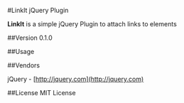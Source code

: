 #LinkIt jQuery Plugin

**LinkIt** is a simple jQuery Plugin to attach links to elements

##Version 0.1.0

##Usage

##Vendors

jQuery - [http://jquery.com](http://jquery.com)

##License
MIT License